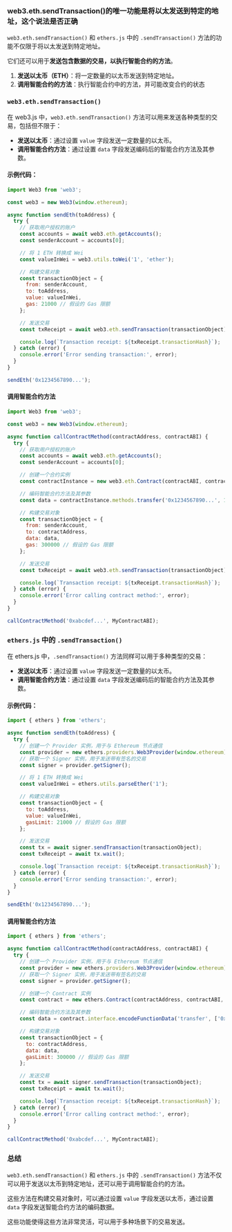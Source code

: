 ### web3.eth.sendTransaction()的唯一功能是将以太发送到特定的地址，这个说法是否正确

`web3.eth.sendTransaction()` 和 `ethers.js` 中的 `.sendTransaction()` 方法的功能不仅限于将以太发送到特定地址。

它们还可以用于**发送包含数据的交易，以执行智能合约的方法**。

1. **发送以太币（ETH）**：将一定数量的以太币发送到特定地址。
2. **调用智能合约的方法**：执行智能合约中的方法，并可能改变合约的状态

### `web3.eth.sendTransaction()`

在 web3.js 中，`web3.eth.sendTransaction()` 方法可以用来发送各种类型的交易，包括但不限于：

- **发送以太币**：通过设置 `value` 字段发送一定数量的以太币。
- **调用智能合约方法**：通过设置 `data` 字段发送编码后的智能合约方法及其参数。

#### 示例代码：

```js
import Web3 from 'web3';

const web3 = new Web3(window.ethereum);

async function sendEth(toAddress) {
  try {
    // 获取用户授权的账户
    const accounts = await web3.eth.getAccounts();
    const senderAccount = accounts[0];

    // 将 1 ETH 转换成 Wei
    const valueInWei = web3.utils.toWei('1', 'ether');

    // 构建交易对象
    const transactionObject = {
      from: senderAccount,
      to: toAddress,
      value: valueInWei,
      gas: 21000 // 假设的 Gas 限额
    };

    // 发送交易
    const txReceipt = await web3.eth.sendTransaction(transactionObject);

    console.log(`Transaction receipt: ${txReceipt.transactionHash}`);
  } catch (error) {
    console.error('Error sending transaction:', error);
  }
}

sendEth('0x1234567890...');
```

#### 调用智能合约方法

```js
import Web3 from 'web3';

const web3 = new Web3(window.ethereum);

async function callContractMethod(contractAddress, contractABI) {
  try {
    // 获取用户授权的账户
    const accounts = await web3.eth.getAccounts();
    const senderAccount = accounts[0];

    // 创建一个合约实例
    const contractInstance = new web3.eth.Contract(contractABI, contractAddress);

    // 编码智能合约方法及其参数
    const data = contractInstance.methods.transfer('0x1234567890...', 100).encodeABI();

    // 构建交易对象
    const transactionObject = {
      from: senderAccount,
      to: contractAddress,
      data: data,
      gas: 300000 // 假设的 Gas 限额
    };

    // 发送交易
    const txReceipt = await web3.eth.sendTransaction(transactionObject);

    console.log(`Transaction receipt: ${txReceipt.transactionHash}`);
  } catch (error) {
    console.error('Error calling contract method:', error);
  }
}

callContractMethod('0xabcdef...', MyContractABI);
```

### `ethers.js` 中的 `.sendTransaction()`

在 ethers.js 中，`.sendTransaction()` 方法同样可以用于多种类型的交易：

- **发送以太币**：通过设置 `value` 字段发送一定数量的以太币。
- **调用智能合约方法**：通过设置 `data` 字段发送编码后的智能合约方法及其参数。

#### 示例代码：

```js
import { ethers } from 'ethers';

async function sendEth(toAddress) {
  try {
    // 创建一个 Provider 实例，用于与 Ethereum 节点通信
    const provider = new ethers.providers.Web3Provider(window.ethereum);
    // 获取一个 Signer 实例，用于发送带有签名的交易
    const signer = provider.getSigner();

    // 将 1 ETH 转换成 Wei
    const valueInWei = ethers.utils.parseEther('1');

    // 构建交易对象
    const transactionObject = {
      to: toAddress,
      value: valueInWei,
      gasLimit: 21000 // 假设的 Gas 限额
    };

    // 发送交易
    const tx = await signer.sendTransaction(transactionObject);
    const txReceipt = await tx.wait();

    console.log(`Transaction receipt: ${txReceipt.transactionHash}`);
  } catch (error) {
    console.error('Error sending transaction:', error);
  }
}

sendEth('0x1234567890...');
```

#### 调用智能合约方法

```js
import { ethers } from 'ethers';

async function callContractMethod(contractAddress, contractABI) {
  try {
    // 创建一个 Provider 实例，用于与 Ethereum 节点通信
    const provider = new ethers.providers.Web3Provider(window.ethereum);
    // 获取一个 Signer 实例，用于发送带有签名的交易
    const signer = provider.getSigner();

    // 创建一个 Contract 实例
    const contract = new ethers.Contract(contractAddress, contractABI, signer);

    // 编码智能合约方法及其参数
    const data = contract.interface.encodeFunctionData('transfer', ['0x1234567890...', 100]);

    // 构建交易对象
    const transactionObject = {
      to: contractAddress,
      data: data,
      gasLimit: 300000 // 假设的 Gas 限额
    };

    // 发送交易
    const tx = await signer.sendTransaction(transactionObject);
    const txReceipt = await tx.wait();

    console.log(`Transaction receipt: ${txReceipt.transactionHash}`);
  } catch (error) {
    console.error('Error calling contract method:', error);
  }
}

callContractMethod('0xabcdef...', MyContractABI);
```

### 总结

`web3.eth.sendTransaction()` 和 `ethers.js` 中的 `.sendTransaction()` 方法不仅可以用于发送以太币到特定地址，还可以用于调用智能合约的方法。

这些方法在构建交易对象时，可以通过设置 `value` 字段发送以太币，通过设置 `data` 字段发送智能合约方法的编码数据。

这些功能使得这些方法非常灵活，可以用于多种场景下的交易发送。